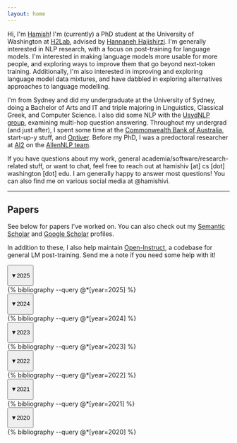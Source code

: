 ```yaml
---
layout: home
---
```


Hi, I'm <a href="#" data-tooltip="[ˈheɪmɪʃ]">Hamish</a>! I'm (currently) a PhD student at the University of Washington at [H2Lab](https://h2lab.cs.washington.edu/), advised by [Hannaneh Hajishirzi](https://homes.cs.washington.edu/~hannaneh/). I'm generally interested in NLP research, with a focus on post-training for language models. I'm interested in making language models more usable for more people, and exploring ways to improve them that go beyond next-token training. Additionally, I'm also interested in improving and exploring language model data mixtures, and have dabbled in exploring alternatives approaches to language modelling.

I'm from Sydney and did my undergraduate at the University of Sydney, doing a Bachelor of Arts and IT and triple majoring in Linguistics, Classical Greek, and Computer Science. I also did some NLP with the [UsydNLP group](https://usydnlp.info/), examining multi-hop question answering. Throughout my undergrad (and just after), I spent some time at the [Commonwealth Bank of Australia](https://www.commbank.com.au/), start-up-y stuff, and [Optiver](https://www.optiver.com/). Before my PhD, I was a predoctoral researcher at [AI2](https://allenai.org/) on the [AllenNLP team](https://allenai.org/allennlp).

If you have questions about my work, general academia/software/research-related stuff, or want to chat, feel free to reach out at hamishiv [at] cs [dot] washington [dot] edu. I am generally happy to answer most questions! You can also find me on various social media at @hamishivi.

<hr>
<h2>Papers</h2>

See below for papers I've worked on. You can also check out my [Semantic Scholar](https://www.semanticscholar.org/author/Hamish-Ivison/2056776606) and [Google Scholar](https://scholar.google.com/citations?user=JxCXMlkAAAAJ) profiles.

In addition to these, I also help maintain [Open-Instruct](https://github.com/allenai/open-instruct), a codebase for general LM post-training. Send me a note if you need some help with it!

<!-- 2025 -->
<div class="year-section" id="year-2025">
    <button class="toggle-button" onclick="toggleArrow('2025')">
        <p><span id="arrow-2025" class="up"><a id="arrow">▼</a></span>2025</p>
    </button>
    <div class="year-content" id="content-2025" style="display: block;">
        {% bibliography --query @*[year=2025] %}
    </div>
</div>
<!-- 2024 -->
<div class="year-section" id="year-2024">
    <button class="toggle-button" onclick="toggleArrow('2024')">
        <p><span id="arrow-2024" class="up"><a id="arrow">▼</a></span>2024</p>
    </button>
    <div class="year-content" id="content-2024" style="display: block;">
        {% bibliography --query @*[year=2024] %}
    </div>
</div>
<!-- 2023 -->
<div class="year-section" id="year-2023">
    <button class="toggle-button" onclick="toggleArrow('2023')">
        <p><span id="arrow-2023"><a id="arrow">▼</a></span>2023</p>
    </button>
    <div class="year-content" id="content-2023">
        {% bibliography --query @*[year=2023] %}
    </div>
</div>
<!-- 2022 -->
<div class="year-section" id="year-2022">
    <button class="toggle-button" onclick="toggleArrow('2022')">
        <p><span id="arrow-2022"><a id="arrow">▼</a></span>2022</p>
    </button>
    <div class="year-content" id="content-2022">
        {% bibliography --query @*[year=2022] %}
    </div>
</div>
<!-- 2021 -->
<div class="year-section" id="year-2021">
    <button class="toggle-button" onclick="toggleArrow('2021')">
        <p><span id="arrow-2021"><a id="arrow">▼</a></span>2021</p>
    </button>
    <div class="year-content" id="content-2021">
        {% bibliography --query @*[year=2021] %}
    </div>
</div>
<!-- 2020 -->
<div class="year-section" id="year-2020">
    <button class="toggle-button" onclick="toggleArrow('2020')">
        <p><span id="arrow-2020"><a id="arrow">▼</a></span>2020</p>
    </button>
    <div class="year-content" id="content-2020">
        {% bibliography --query @*[year=2020] %}
    </div>
</div>